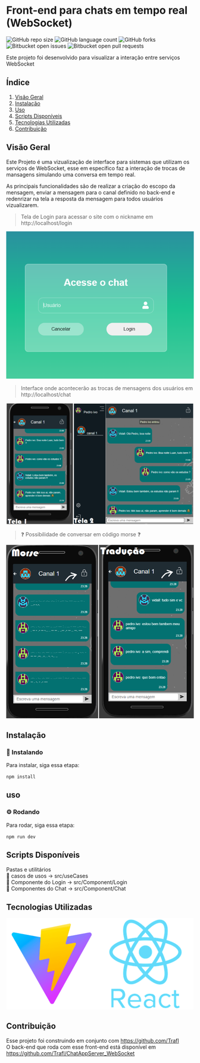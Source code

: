 
# Front-end para chats em tempo real (WebSocket)

![GitHub repo size](https://img.shields.io/github/repo-size/iuricode/README-template?style=for-the-badge)
![GitHub language count](https://img.shields.io/github/languages/count/iuricode/README-template?style=for-the-badge)
![GitHub forks](https://img.shields.io/github/forks/iuricode/README-template?style=for-the-badge)
![Bitbucket open issues](https://img.shields.io/bitbucket/issues/iuricode/README-template?style=for-the-badge)
![Bitbucket open pull requests](https://img.shields.io/bitbucket/pr-raw/iuricode/README-template?style=for-the-badge)

Este projeto foi desenvolvido para visualizar a interação entre serviços WebSocket

## Índice

1. [Visão Geral](#visão-geral)
2. [Instalação](#instalação)
3. [Uso](#uso)
4. [Scripts Disponíveis](#scripts-disponíveis)
5. [Tecnologias Utilizadas](#tecnologias-utilizadas)
6. [Contribuição](#contribuição)

## Visão Geral

Este Projeto é uma vizualização de interface para sistemas que utilizam os serviços de WebSocket, esse em específico faz a interação de trocas de mansagens simulando uma conversa em tempo real.

As principais funcionalidades são de realizar a criação do escopo da mensagem, enviar a mensagem para o canal definido no back-end e redenrizar na tela a resposta da mensagem para todos usuários vizualizarem.

> Tela de Login para acessar o site com o nickname em http://localhost/login
<img src="https://github.com/Vidall/chat_frontEnd/blob/main/public/images/login.png" alt="Exemplo imagem">

> Interface onde acontecerão as trocas de mensagens dos usuários em http://localhost/chat
<img src="https://github.com/Vidall/chat_frontEnd/blob/main/public/images/conversas.png" alt="Exemplo imagem">

> ❓ Possibilidade de conversar em código morse ❓
<img src="https://github.com/Vidall/chat_frontEnd/blob/main/public/images/morse.png" alt="Exemplo imagem">

## Instalação

### 🚀 Instalando

Para instalar, siga essa etapa:

```
npm install
```


## uso

### ⚙️ Rodando
Para rodar, siga essa etapa:

```
npm run dev
```

## Scripts Disponíveis

Pastas e utilitários<br>
📁 casos de usos -> src/useCases<br>
📁 Componente do Login -> src/Component/Login<br>
📁 Componentes do Chat -> src/Component/Chat<br>


## Tecnologias Utilizadas

<img src="https://github.com/Vidall/chat_frontEnd/blob/main/public/images/viteReact.png" alt="Exemplo imagem">

## Contribuição
Esse projeto foi construindo em conjunto com https://github.com/Trafl<br>
O back-end que roda com esse front-end está disponível em https://github.com/Trafl/ChatAppServer_WebSocket<br>



